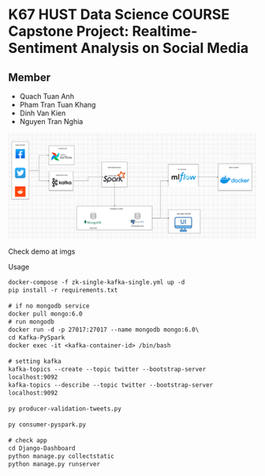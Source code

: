 # K67 HUST Data Science COURSE Capstone Project: Realtime-Sentiment Analysis on Social Media

## Member
- Quach Tuan Anh 
- Pham Tran Tuan Khang
- Dinh Van Kien
- Nguyen Tran Nghia

![Image Alt Text](src/assets/Pipeline.png)


Check demo at imgs

Usage

```
docker-compose -f zk-single-kafka-single.yml up -d
pip install -r requirements.txt

# if no mongodb service
docker pull mongo:6.0 
# run mongodb
docker run -d -p 27017:27017 --name mongodb mongo:6.0\
cd Kafka-PySpark
docker exec -it <kafka-container-id> /bin/bash

# setting kafka
kafka-topics --create --topic twitter --bootstrap-server localhost:9092
kafka-topics --describe --topic twitter --bootstrap-server localhost:9092

py producer-validation-tweets.py

py consumer-pyspark.py

# check app
cd Django-Dashboard 
python manage.py collectstatic
python manage.py runserver

```
